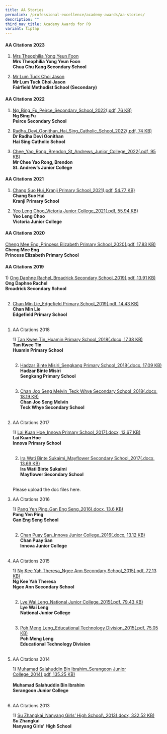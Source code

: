 ```yaml
---
title: AA Stories
permalink: /professional-excellence/academy-awards/aa-stories/
description: ""
third_nav_title: Academy Awards for PD
variant: tiptap
---
```

<h4>AA Citations 2023</h4>
<ol data-tight="true" class="tight">
<li>
<p><a href="/files/Academy Awards/AA 2023/Theophilia_Yong_Yeun_Foon_Chua_Chu_Kang_Secondary_Fellow_of_AST_2023.pdf" rel="noopener noreferrer nofollow" target="_blank">Mrs Theophilia Yong Yeun Foon</a> 
<br><strong>Mrs Theophilia Yong Yeun Foon</strong> 
<br><strong>Chua Chu Kang Secondary School</strong>
</p>
<p></p>
</li>
<li>
<p><a href="/files/Academy Awards/AA 2023/Lum_Tuck_Choi_Jason_Fairfield_Methodist_Sec_Fellow_of_AST_2023.pdf" rel="noopener noreferrer nofollow" target="_blank">Mr Lum Tuck Choi Jason</a> 
<br><strong>Mr Lum Tuck Choi Jason</strong> 
<br><strong>Fairfield Methodist School (Secondary)</strong>
</p>
</li>
</ol>
<p></p>
<h4>AA Citations 2022</h4>
<ol data-tight="true" class="tight">
<li>
<p><a href="/files/Academy%20Awards/AA2022/ng_bing_fu_peirce_secondary_school_2022.pdf" rel="noopener noreferrer nofollow" target="_blank">Ng_Bing_Fu_Peirce_Secondary_School_2022(.pdf, 76 KB)</a> 
<br><strong>Ng Bing Fu</strong>
<br><strong>Peirce Secondary School</strong> 
</p>
<p></p>
</li>
<li>
<p><a href="/files/Academy%20Awards/AA2022/radha_devi_oonithan_hai_sing_catholic_school_2022.pdf" rel="noopener noreferrer nofollow" target="_blank">Radha_Devi_Oonithan_Hai_Sing_Catholic_School_2022(.pdf, 74 KB)</a> 
<br><strong>Dr Radha Devi Oonithan</strong> 
<br><strong>Hai Sing Catholic School</strong> 
</p>
<p></p>
</li>
<li>
<p><a href="/files/Academy%20Awards/AA2022/chee_yao_rong_brendon_st_andrews_junior_college_2022.pdf" rel="noopener noreferrer nofollow" target="_blank">Chee_Yao_Rong_Brendon_St_Andrews_Junior_College_2022(.pdf, 95 KB)</a> 
<br><strong>Mr Chee Yao Rong, Brendon</strong> 
<br><strong>St. Andrew’s Junior College</strong> 
</p>
</li>
</ol>
<p></p>
<h4>AA Citations 2021</h4>
<ol data-tight="true" class="tight">
<li>
<p><a href="/files/aac1.pdf" rel="noopener noreferrer nofollow" target="_blank">Chang Suo Hui_Kranji Primary School_2021(.pdf, 54.77 KB)</a> 
<br><strong>Chang Suo Hui</strong> 
<br><strong>Kranji Primary School</strong> 
</p>
<p></p>
</li>
<li>
<p><a href="/files/aac2.pdf" rel="noopener noreferrer nofollow" target="_blank">Yeo Leng Choo_Victoria Junior College_2021(.pdf, 55.94 KB)</a> 
<br><strong>Yeo Leng Choo</strong> 
<br><strong>Victoria Junior College</strong> 
</p>
<p></p>
</li>
</ol>
<h4>AA Citations 2020</h4>
<p><a href="/files/aac3.pdf" rel="noopener noreferrer nofollow" target="_blank">Cheng Mee Eng_Princess Elizabeth Primary School_2020(.pdf, 17.83 KB)</a> 
<br><strong>Cheng Mee Eng</strong> 
<br><strong>Princess Elizabeth Primary School</strong> 
</p>
<p></p>
<h4>AA Citations 2019</h4>
<p>1) <a href="/files/aac4.pdf" rel="noopener noreferrer nofollow" target="_blank">Ong Daphne Rachel_Broadrick Secondary School_2019(.pdf, 13.91 KB)</a> 
<br><strong>Ong Daphne Rachel</strong> 
<br><strong>Broadrick Secondary School</strong> 
<br>
<br>
</p>
<ol start="2" data-tight="true" class="tight">
<li>
<p><a href="/files/aac5.pdf" rel="noopener noreferrer nofollow" target="_blank">Chan Min Lie_Edgefield Primary School_2019(.pdf, 14.43 KB)</a> 
<br><strong>Chan Min Lie</strong> 
<br><strong>Edgefield Primary School</strong> 
<br>
<br>
</p>
</li>
</ol>
<p></p>
<ol data-tight="true" class="tight">
<li>
<p>AA Citations 2018</p>
<p>1) <a href="https://academyofsingaporeteachers.moe.edu.sg/docs/default-source/professional-recognition-docs/academy-awards-for-professional-development-docs/tan-kwee-tin_huamin-primary-school_2018.docx?sfvrsn=457e0960_0" rel="noopener noreferrer nofollow" target="_blank">Tan Kwee Tin_Huamin Primary School_2018(.docx, 17.38 KB)</a> 
<br><strong>Tan Kwee Tin</strong> 
<br><strong>Huamin Primary School</strong> 
<br>
<br>
</p>
<ol start="2">
<li>
<p><a href="https://academyofsingaporeteachers.moe.edu.sg/docs/default-source/professional-recognition-docs/academy-awards-for-professional-development-docs/hadzar-binte-misiri_sengkang-primary-school_2018.docx?sfvrsn=e237bcd4_0" rel="noopener noreferrer nofollow" target="_blank">Hadzar Binte Misiri_Sengkang Primary School_2018(.docx, 17.09 KB)</a> 
<br><strong>Hadzar Binte Misiri</strong> 
<br><strong>Sengkang Primary School</strong> 
<br>
<br>
</p>
</li>
<li>
<p><a href="https://academyofsingaporeteachers.moe.edu.sg/docs/default-source/professional-recognition-docs/academy-awards-for-professional-development-docs/chan-joo-seng-melvin_teck-whye-secondary-school_2018.docx?sfvrsn=5d70c0c4_0" rel="noopener noreferrer nofollow" target="_blank">Chan Joo Seng Melvin_Teck Whye Secondary School_2018(.docx, 18.19 KB)</a> 
<br><strong>Chan Joo Seng Melvin</strong> 
<br><strong>Teck Whye Secondary School</strong> 
<br>
<br>
</p>
</li>
</ol>
<p></p>
</li>
<li>
<p>AA Citations 2017</p>
<p>1) <a href="https://academyofsingaporeteachers.moe.edu.sg/docs/default-source/professional-recognition-docs/academy-awards-for-professional-development-docs/lai-kuan-hoe_innova-primary-school_2017.docx?sfvrsn=54c992f0_0" rel="noopener noreferrer nofollow" target="_blank">Lai Kuan Hoe_Innova Primary School_2017(.docx, 13.67 KB)</a> 
<br><strong>Lai Kuan Hoe</strong> 
<br><strong>Innova Primary School</strong> 
<br>
<br>
</p>
<ol start="2" data-tight="true" class="tight">
<li>
<p><a href="https://academyofsingaporeteachers.moe.edu.sg/docs/default-source/professional-recognition-docs/academy-awards-for-professional-development-docs/ira-wati-binte-sukaimi_mayflower-secondary-school_2017.docx?sfvrsn=b4560ec1_0" rel="noopener noreferrer nofollow" target="_blank">Ira Wati Binte Sukaimi_Mayflower Secondary School_2017(.docx, 13.69 KB)</a> 
<br><strong>Ira Wati Binte Sukaimi</strong> 
<br><strong>Mayflower Secondary School</strong> 
<br>
<br>
</p>
</li>
</ol>
<p>Please upload the doc files here.</p>
<p></p>
</li>
<li>
<p>AA Citations 2016</p>
<p>1) <a href="https://academyofsingaporeteachers.moe.edu.sg/docs/default-source/professional-recognition-docs/academy-awards-for-professional-development-docs/pang-yen-ping_gan-eng-seng_2016.docx?sfvrsn=bb45dc3_0" rel="noopener noreferrer nofollow" target="_blank">Pang Yen Ping_Gan Eng Seng_2016(.docx, 13.6 KB)</a> 
<br><strong>Pang Yen Ping</strong> 
<br><strong>Gan Eng Seng School</strong> 
<br>
<br>
</p>
<ol start="2" data-tight="true" class="tight">
<li>
<p><a href="https://academyofsingaporeteachers.moe.edu.sg/docs/default-source/professional-recognition-docs/academy-awards-for-professional-development-docs/chan-puay-san_innova-junior-college_2016.docx?sfvrsn=35859dc_0" rel="noopener noreferrer nofollow" target="_blank">Chan Puay San_Innova Junior College_2016(.docx, 13.12 KB)</a> 
<br><strong>Chan Puay San</strong> 
<br><strong>Innova Junior College</strong> 
<br>
<br>
</p>
</li>
</ol>
<p></p>
</li>
<li>
<p>AA Citations 2015</p>
<p>1) <a href="/files/aac6.pdf" rel="noopener noreferrer nofollow" target="_blank">Ng Kee Yah Theresa_Ngee Ann Secondary School_2015(.pdf, 72.13 KB)</a> 
<br><strong>Ng Kee Yah Theresa</strong> 
<br><strong>Ngee Ann Secondary School</strong> 
<br>
<br>
</p>
<ol start="2">
<li>
<p><a href="/files/aac7.pdf" rel="noopener noreferrer nofollow" target="_blank">Lye Wai Leng_National Junior College_2015(.pdf, 79.43 KB)</a> 
<br><strong>Lye Wai Leng</strong> 
<br><strong>National Junior College</strong> 
<br>
<br>
</p>
</li>
<li>
<p><a href="/files/aac8.pdf" rel="noopener noreferrer nofollow" target="_blank">Poh Meng Leng_Educational Technology Division_2015(.pdf, 75.05 KB)</a> 
<br><strong>Poh Meng Leng</strong> 
<br><strong>Educational Technology Division</strong> 
<br>
<br>
</p>
</li>
</ol>
<p></p>
</li>
<li>
<p>AA Citations 2014</p>
<p>1) <a href="/files/aac9.pdf" rel="noopener noreferrer nofollow" target="_blank">Muhamad Salahuddin Bin Ibrahim_Serangoon Junior College_2014(.pdf, 135.25 KB)</a> 
<br>
<br><strong>Muhamad Salahuddin Bin Ibrahim<br>Serangoon Junior College</strong> 
<br>
<br>
</p>
</li>
<li>
<p>AA Citations 2013</p>
<p>1) <a href="https://academyofsingaporeteachers.moe.edu.sg/docs/default-source/professional-recognition-docs/academy-awards-for-professional-development-docs/mr-su-zhangkai.docx?sfvrsn=71395eb0_2" rel="noopener noreferrer nofollow" target="_blank">Su Zhangkai_Nanyang Girls’ High School\_2013(.docx, 332.52 KB)</a> 
<br><strong>Su Zhangkai</strong> 
<br><strong>Nanyang Girls' High School</strong> 
<br>
<br>
</p>
</li>
</ol>
<p></p>